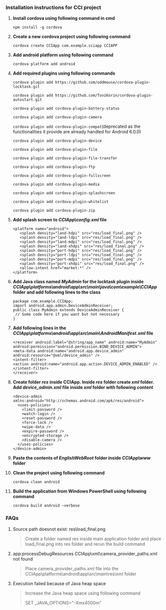 ### __Installation instructions for CCI project__
  1. __Install cordova using following command in cmd__
   
        `npm install -g cordova`
  2. __Create a new cordova project using following command__
         
        `cordova create CCIApp com.example.cciapp CCIAPP`
  3. __Add android platform using following command__
         
        `cordova platform add android`
  4. __Add required plugins using following commands__
   
        `cordova plugin add https://github.com/oddmouse/cordova-plugin-locktask.git`
         
        `cordova plugin add https://github.com/ToniKorin/cordova-plugin-autostart.git`
         
        `cordova plugin add cordova-plugin-battery-status`
         
        `cordova plugin add cordova-plugin-camera`
         
        `cordova plugin add cordova-plugin-compat`(deprecated as the functionalities it provide are already handled for Android 6.0.0)
         
        `cordova plugin add cordova-plugin-device`
         
        `cordova plugin add cordova-plugin-file`
         
        `cordova plugin add cordova-plugin-file-transfer`
         
        `cordova plugin add cordova-plugin-ftp`
         
        `cordova plugin add cordova-plugin-fullscreen`
         
        `cordova plugin add cordova-plugin-media`
         
        `cordova plugin add cordova-plugin-splashscreen`
         
        `cordova plugin add cordova-plugin-whitelist`
         
        `cordova plugin add cordova-plugin-zip`
         
  5. __Add splash screen to *CCIApp\config.xml* file__
  
         <platform name="android">
            <splash density="land-hdpi" src="res/load_final.png" />
            <splash density="land-ldpi" src="res/load_final.png" />
            <splash density="land-mdpi" src="res/load_final.png" />
            <splash density="land-xhdpi" src="res/load_final.png" />
        	<splash density="port-hdpi" src="res/load_final.png" />
        	<splash density="port-ldpi" src="res/load_final.png" />
        	<splash density="port-mdpi" src="res/load_final.png" />
        	<splash density="port-xhdpi" src="res/load_final.png" />
			<allow-intent href="market:*" />
         </platform>
  
  6. __Add Java class named *MyAdmin* for the locktask plugin inside *CCIApp\platforms\android\app\src\main\java\com\example\CCIApp* folder and add following lines to the class__
  
         package com.example.CCIApp;
         import android.app.admin.DeviceAdminReceiver; 
         public class MyAdmin extends DeviceAdminReceiver {
          // Some code here if you want but not necessary
         }
  7. __Add following lines in the *CCIApp\platforms\android\app\src\main\AndroidManifest.xml* file__
       
         <receiver android:label="@string/app_name" android:name="MyAdmin" android:permission="android.permission.BIND_DEVICE_ADMIN">
         <meta-data android:name="android.app.device_admin" android:resource="@xml/device_admin" />
         <intent-filter>
         <action android:name="android.app.action.DEVICE_ADMIN_ENABLED" />
         </intent-filter>
         </receiver>
        
  8. __Create folder *res* inside CCIApp. Inside *res* folder create *xml* folder. Add *device_admin.xml* file inside *xml* folder with following content__
           
         <device-admin xmlns:android="http://schemas.android.com/apk/res/android">
           <uses-policies>
             <limit-password />
             <watch-login />
             <reset-password />
             <force-lock />
             <wipe-data />
             <expire-password />
             <encrypted-storage />
             <disable-camera />
           </uses-policies>
         </device-admin>
 9. __Paste the contents of *EnglishWebRoot* folder inside *CCIApp\www* folder__
 10. __Clean the project using following command__
         
        `cordova clean android`
 11. __Build the application from Windows PowerShell using following command__ 
         
        `cordova build android –verbose`

### __FAQs__
1. Source path doesnot exist: res\load_final.png
    > Create a folder named res inside main application folder and place load_final.png into res folder and rerun the build command
2. app:processDebugResources CCIApp\xml\camera_provider_paths.xml not found
    > Place camera_provider_paths.xml file into the CCIApp\platforms\android\app\src\main\res\xml folder
3. Execution failed because of Java heap space 
    > Increase the Java heap space using following command
    >
    > SET _JAVA_OPTIONS="-Xmx4000m"
